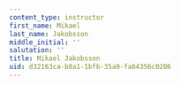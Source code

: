 ```yaml
---
content_type: instructor
first_name: Mikael
last_name: Jakobsson
middle_initial: ''
salutation: ''
title: Mikael Jakobsson
uid: d32163ca-b8a1-1bfb-35a9-fa64356c0206
---
```

